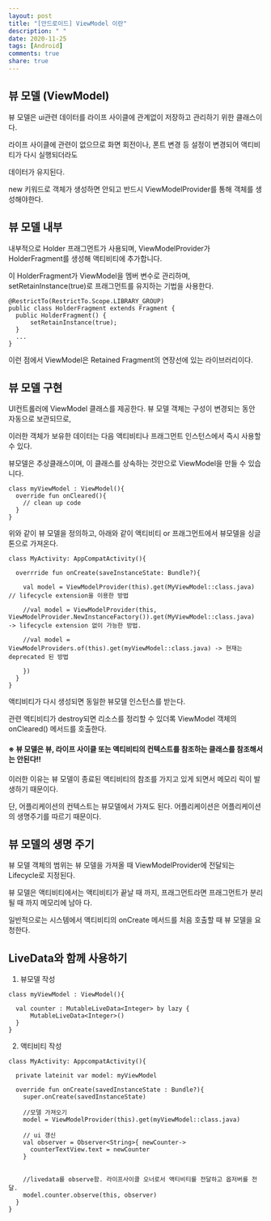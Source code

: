 ```yaml
---
layout: post
title: "[안드로이드] ViewModel 이란"
description: " "
date: 2020-11-25
tags: [Android]
comments: true
share: true
---
```



## 뷰 모델 (ViewModel)
  
  
  뷰 모델은 ui관련 데이터를 라이프 사이클에 관계없이 저장하고 관리하기 위한 클래스이다.
  
  라이프 사이클에 관련이 없으므로 화면 회전이나, 폰트 변경 등 설정이 변경되어 액티비티가 다시 실행되더라도
  
  데이터가 유지된다.
  
  new 키워드로 객체가 생성하면 안되고 반드시 ViewModelProvider를 통해 객체를 생성해야한다.


## 뷰 모델 내부
  
  내부적으로 Holder 프래그먼트가 사용되며, ViewModelProvider가 HolderFragment를 생성해 액티비티에 추가합니다.
  
  이 HolderFragment가 ViewModel을 멤버 변수로 관리하며, setRetainInstance(true)로 프래그먼트를 유지하는 기법을 사용한다.
  
  ```
  @RestrictTo(RestrictTo.Scope.LIBRARY_GROUP)
  public class HolderFragment extends Fragment {
    public HolderFragment() {
        setRetainInstance(true);
    }
    ...
  }
  ```
  
  이런 점에서 ViewModel은 Retained Fragment의 연장선에 있는 라이브러리이다.
  

## 뷰 모델 구현
  
  UI컨트롤러에 ViewModel 클래스를 제공한다. 뷰 모델 객체는 구성이 변경되는 동안 자동으로 보관되므로, 
  
  이러한 객체가 보유한 데이터는 다음 액티비티나 프래그먼트 인스턴스에서 즉시 사용할 수 있다.
  
  뷰모델은 추상클래스이며, 이 클래스를 상속하는 것만으로 ViewModel을 만들 수 있습니다.
  
  ```
  class myViewModel : ViewModel(){
    override fun onCleared(){
      // clean up code
    }
  }
  ```
  
  위와 같이 뷰 모델을 정의하고, 아래와 같이 액티비티  or 프래그먼트에서 뷰모델을 싱글톤으로 가져온다.
  
  ```
  class MyActivity: AppCompatActivity(){
    
    overrride fun onCreate(saveInstanceState: Bundle?){

      val model = ViewModelProvider(this).get(MyViewModel::class.java) // lifecycle extension을 이용한 방법
      
      //val model = ViewModelProvider(this, ViewModelProvider.NewInstanceFactory()).get(MyViewModel::class.java)  -> lifecycle extension 없이 가능한 방법. 
      
      //val model = ViewModelProviders.of(this).get(myViewModel::class.java) -> 현재는 deprecated 된 방법
      
      })
    }
  }
  ```
  
  액티비티가 다시 생성되면 동일한 뷰모델 인스턴스를 받는다.
  
  관련 액티비티가 destroy되면 리소스를 정리할 수 있더록 ViewModel 객체의 onCleared() 메서드를 호출한다.
  
  #### ※ 뷰 모델은 뷰, 라이프 사이클 또는 액티비티의 컨텍스트를 참조하는 클래스를 참조해서는 안된다!!
  
  이러한 이유는 뷰 모델이 종료된 액티비티의 참조를 가지고 있게 되면서 메모리 릭이 발생하기 때문이다.
  
  단, 어플리케이션의 컨텍스트는 뷰모델에서 가져도 된다. 어플리케이션은 어플리케이션의 생명주기를 따르기 때문이다.
  
  
## 뷰 모델의 생명 주기
  
  뷰 모델 객체의 범위는 뷰 모델을 가져올 때 ViewModelProvider에 전달되는 Lifecycle로 지정된다.
  
  뷰 모델은 액티비티에서는 액티비티가 끝날 때 까지, 프래그먼트라면 프래그먼트가 분리될 때 까지 메모리에 남아 다.
  
  일반적으로는 시스템에서 액티비티의 onCreate 메서드를 처음 호출할 때 뷰 모델을 요청한다.
  
  
## LiveData와 함께 사용하기
  
  
  1. 뷰모델 작성
  
  ```
  class myViewModel : ViewModel(){
  
    val counter : MutableLiveData<Integer> by lazy { 
        MutableLiveData<Integer>()
    }
  }
  
  ```
  
  2. 액티비티 작성
  
  ```
  class MyActivity: AppcompatActivity(){
    
    private lateinit var model: myViewModel
    
    override fun onCreate(savedInstanceState : Bundle?){
      super.onCreate(savedInstanceState)
      
      //모델 가져오기
      model = ViewModelProvider(this).get(myViewModel::class.java)
      
      // ui 갱신
      val observer = Observer<String>{ newCounter->
        counterTextView.text = newCounter        
      }
      
      
      //livedata를 observe함. 라이프사이클 오너로서 액티비티를 전달하고 옵저버를 전달.
      model.counter.observe(this, observer)
    }
  }
  ```


  
  
